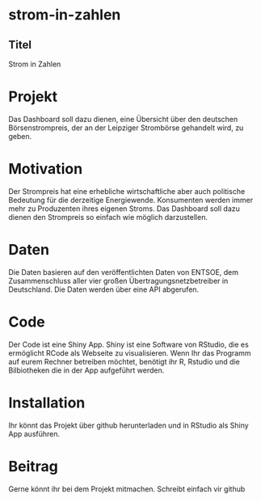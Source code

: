 # strom-in-zahlen

## Titel
Strom in Zahlen

# Projekt 
Das Dashboard soll dazu dienen, eine Übersicht über den deutschen Börsenstrompreis, der an der Leipziger Strombörse gehandelt wird, zu geben. 

# Motivation
Der Strompreis hat eine erhebliche wirtschaftliche aber auch politische Bedeutung für die derzeitige Energiewende. Konsumenten werden immer mehr zu Produzenten ihres eigenen Stroms. Das Dashboard soll dazu dienen den Strompreis so einfach wie möglich darzustellen.

# Daten
Die Daten basieren auf den veröffentlichten Daten von ENTSOE, dem Zusammenschluss aller vier großen Übertragungsnetzbetreiber in Deutschland. Die Daten werden über eine API abgerufen.

# Code
Der Code ist eine Shiny App. Shiny ist eine Software von RStudio, die es ermöglicht RCode als Webseite zu visualisieren. Wenn Ihr das Programm auf eurem Rechner betreiben möchtet, benötigt ihr R, Rstudio und die Bilbiotheken die in der App aufgeführt werden.

# Installation
Ihr könnt das Projekt über github herunterladen und in RStudio als Shiny App ausführen.

# Beitrag
Gerne könnt ihr bei dem Projekt mitmachen. Schreibt einfach vir github
